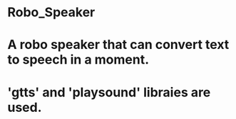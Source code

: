# Robo_Speaker
# A robo speaker that can convert text to speech in a moment.
# 'gtts' and 'playsound' libraies are used.
